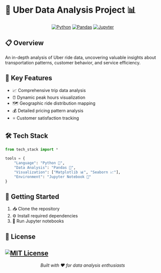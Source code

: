 # 🚗 Uber Data Analysis Project 📊

<div align="center">
  
[![Python](https://img.shields.io/badge/Python-3776AB?style=for-the-badge&logo=python&logoColor=white)](https://www.python.org/)
[![Pandas](https://img.shields.io/badge/Pandas-150458?style=for-the-badge&logo=pandas&logoColor=white)](https://pandas.pydata.org/)
[![Jupyter](https://img.shields.io/badge/Jupyter-F37626?style=for-the-badge&logo=jupyter&logoColor=white)](https://jupyter.org/)

</div>

## 📋 Overview
An in-depth analysis of Uber ride data, uncovering valuable insights about transportation patterns, customer behavior, and service efficiency.

## 🌟 Key Features
- 📈 Comprehensive trip data analysis
- ⏰ Dynamic peak hours visualization
- 🗺️ Geographic ride distribution mapping
- 💰 Detailed pricing pattern analysis
- ⭐ Customer satisfaction tracking

## 🛠️ Tech Stack
```python
from tech_stack import *

tools = {
    "Language": "Python 🐍",
    "Data Analysis": "Pandas 🐼",
    "Visualization": ["Matplotlib 📊", "Seaborn 📈"],
    "Environment": "Jupyter Notebook 📓"
}
```
## 🚀 Getting Started
1. 📥 Clone the repository
2. ⚙️ Install required dependencies
3. 🎯 Run Jupyter notebooks

## 📄 License
[![MIT License](https://img.shields.io/badge/License-MIT-green.svg)](/License)
---
<div align="center">
<i>Built with ❤️ for data analysis enthusiasts</i>
</div>